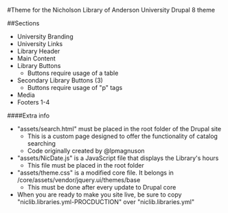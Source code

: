#Theme for the Nicholson Library of Anderson University
Drupal 8 theme

##Sections
* University Branding
* University Links
* Library Header
* Main Content
* Library Buttons
  * Buttons require usage of a table
* Secondary Library Buttons (3)
  * Buttons require usage of "p" tags
* Media
* Footers 1-4

####Extra info
* "assets/search.html" must be placed in the root folder of the Drupal site
  * This is a custom page designed to offer the functionality of catalog searching
  * Code originally created by @lpmagnuson
* "assets/NicDate.js" is a JavaScript file that displays the Library's hours
  * This file must be placed in the root folder
* "assets/theme.css" is a modified core file. It belongs in /core/assets/vendor/jquery.ui/themes/base
  * This must be done after every update to Drupal core
* When you are ready to make you site live, be sure to copy "niclib.libraries.yml-PROCDUCTION" over "niclib.libraries.yml"